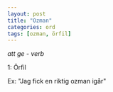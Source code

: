 ```yaml
---
layout: post
title: "Ozman"
categories: ord
tags: [ozman, örfil]
---
```


*att ge - verb*

1: Örfil

Ex: "Jag fick en riktig ozman igår"

